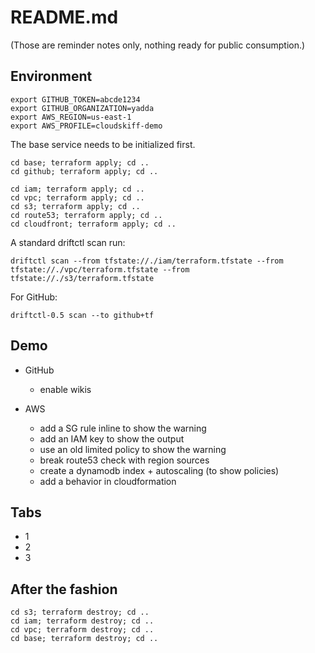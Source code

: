 # README.md

(Those are reminder notes only, nothing ready for public consumption.)

## Environment

```
export GITHUB_TOKEN=abcde1234
export GITHUB_ORGANIZATION=yadda
export AWS_REGION=us-east-1
export AWS_PROFILE=cloudskiff-demo

```

The base service needs to be initialized first.

```
cd base; terraform apply; cd ..
cd github; terraform apply; cd ..

cd iam; terraform apply; cd ..
cd vpc; terraform apply; cd ..
cd s3; terraform apply; cd ..
cd route53; terraform apply; cd ..
cd cloudfront; terraform apply; cd ..
```

A standard driftctl scan run: 

```
driftctl scan --from tfstate://./iam/terraform.tfstate --from tfstate://./vpc/terraform.tfstate --from tfstate://./s3/terraform.tfstate
```

For GitHub: 

```
driftctl-0.5 scan --to github+tf
```

## Demo 

- GitHub 
  - enable wikis

- AWS
  - add a SG rule inline to show the warning
  - add an IAM key to show the output
  - use an old limited policy to show the warning
  - break route53 check with region sources 
  - create a dynamodb index + autoscaling (to show policies)
  - add a behavior in cloudformation

## Tabs

- 1
- 2
- 3

## After the fashion

```
cd s3; terraform destroy; cd ..
cd iam; terraform destroy; cd ..
cd vpc; terraform destroy; cd ..
cd base; terraform destroy; cd ..
```

